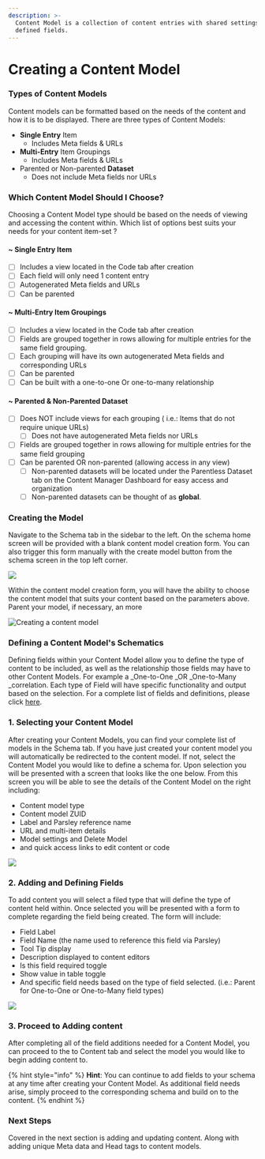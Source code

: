 ```yaml
---
description: >-
  Content Model is a collection of content entries with shared settings and
  defined fields.
---
```


# Creating a Content Model

### Types of Content Models

Content models can be formatted based on the needs of the content and how it is to be displayed. There are three types of Content Models:

* **Single Entry** Item&#x20;
  * Includes Meta fields & URLs
* **Multi-Entry** Item Groupings
  * Includes Meta fields & URLs
* Parented or Non-parented **Dataset**
  * Does not include Meta fields nor URLs

### Which Content Model Should I Choose?

Choosing a Content Model type should be based on the needs of viewing and accessing the content within. Which list of options best suits your needs for your content item-set ?

#### \~ Single Entry Item

* [ ] Includes a view located in the Code tab after creation
* [ ] Each field will only need 1 content entry
* [ ] Autogenerated Meta fields and URLs
* [ ] Can be parented&#x20;

#### \~ Multi-Entry Item Groupings

* [ ] Includes a view located in the Code tab after creation&#x20;
* [ ] Fields are grouped together in rows allowing for multiple entries for the same field grouping.&#x20;
* [ ] Each grouping will have its own autogenerated Meta fields and corresponding URLs
* [ ] Can be parented
* [ ] Can be built with a one-to-one Or one-to-many relationship

#### \~ Parented & Non-Parented Dataset

* [ ] Does NOT include views for each grouping ( i.e.: Items that do not require unique URLs)
  * [ ] Does not have autogenerated Meta fields nor URLs
* [ ] Fields are grouped together in rows allowing for multiple entries for the same field grouping
* [ ] Can be parented OR non-parented (allowing access in any view)
  * [ ] Non-parented datasets will be located under the Parentless Dataset tab on the Content Manager Dashboard for easy access and organization&#x20;
  * [ ] Non-parented datasets can be thought of as **global**.&#x20;

### Creating the Model

Navigate to the Schema tab in the sidebar to the left. On the schema home screen will be provided with a blank content model creation form. You can also trigger this form manually with the create model button from the schema screen in the top left corner.

![](<../.gitbook/assets/image (51).png>)

Within the content model creation form, you will have the ability to choose the content model that suits your content based on the parameters above. Parent your model, if necessary, an more

![Creating a content model](<../.gitbook/assets/image (48).png>)

### Defining a Content Model's Schematics

Defining fields within your Content Model allow you to define the type of content to be included, as well as the relationship those fields may have to other Content Models. For example a _One-to-One _OR _One-to-Many _correlation. Each type of Field will have specific functionality and output based on the selection. For a complete list of fields and definitions, please click [here](../services/manager-ui/schema/fields.md#overview).&#x20;

### 1. Selecting your Content Model&#x20;

After creating your Content Models, you can find your complete list of models in the Schema tab. If you have just created your content model you will automatically be redirected to the content model. If not, select the Content Model you would like to define a schema for. Upon selection you will be presented with a screen that looks like the one below. From this screen you will be able to see the details of the Content Model on the right including:&#x20;

* Content model type
* Content model ZUID
* Label and Parsley reference name
* URL and multi-item details&#x20;
* Model settings and Delete Model&#x20;
* and quick access links to edit content or code&#x20;

![](<../.gitbook/assets/image (58).png>)

### 2. Adding and Defining Fields

To add content you will select a filed type that will define the type of content held within. Once selected you will be presented with a form to complete regarding the field being created. The form will include:

* Field Label
* Field Name (the name used to reference this field via Parsley)
* Tool Tip display
* Description displayed to content editors
* Is this field required toggle
* Show value in table toggle
* And specific field needs based on the type of field selected. (i.e.: Parent for One-to-One or One-to-Many field types)

![](<../.gitbook/assets/image (98).png>)

### 3. Proceed to Adding content

After completing all of the field additions needed for a Content Model, you can proceed to the to Content tab and select the model you would like to begin adding content to.

{% hint style="info" %}
**Hint**: You can continue to add fields to your schema at any time after creating your Content Model. As additional field needs arise, simply proceed to the corresponding schema and build on to the content.
{% endhint %}

### Next Steps

Covered in the next section is adding and updating content. Along with adding unique Meta data and Head tags to content models.

